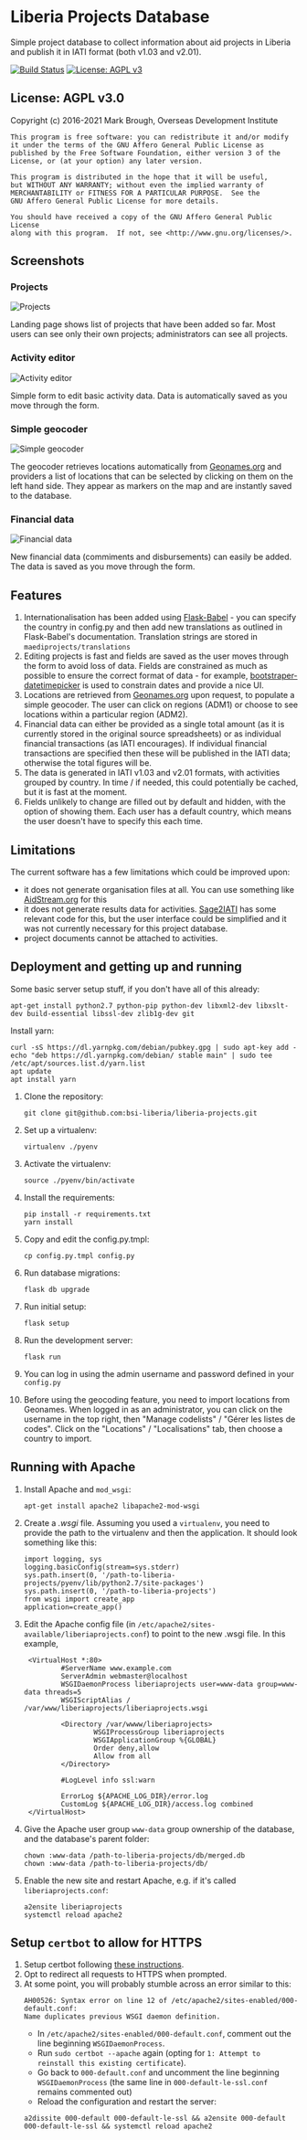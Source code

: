 # Liberia Projects Database

Simple project database to collect information about aid projects in Liberia and publish it in IATI format (both v1.03 and v2.01).

[![Build Status](https://travis-ci.com/bsi-liberia/liberia-projects.svg?branch=master&status=passed)](https://travis-ci.com/github/bsi-liberia/liberia-projects)
[![License: AGPL v3](https://img.shields.io/badge/license-AGPLv3-blue.svg)](https://github.com/bsi-liberia/liberia-projects/blob/main/LICENSE.txt)

## License: AGPL v3.0

Copyright (c) 2016-2021 Mark Brough, Overseas Development Institute

    This program is free software: you can redistribute it and/or modify
    it under the terms of the GNU Affero General Public License as
    published by the Free Software Foundation, either version 3 of the
    License, or (at your option) any later version.

    This program is distributed in the hope that it will be useful,
    but WITHOUT ANY WARRANTY; without even the implied warranty of
    MERCHANTABILITY or FITNESS FOR A PARTICULAR PURPOSE.  See the
    GNU Affero General Public License for more details.

    You should have received a copy of the GNU Affero General Public License
    along with this program.  If not, see <http://www.gnu.org/licenses/>.

## Screenshots

### Projects
![Projects](/img/projects.png "Projects")

Landing page shows list of projects that have been added so far. Most users can see only their own projects; administrators can see all projects.

### Activity editor
![Activity editor](/img/basic-data.png "Activity editor")

Simple form to edit basic activity data. Data is automatically saved as you move through the form.

### Simple geocoder
![Simple geocoder](/img/geocoder.png "Simple geocoder")

The geocoder retrieves locations automatically from [Geonames.org](http://geonames.org) and providers a list of locations that can be selected by clicking on them on the left hand side. They appear as markers on the map and are instantly saved to the database.

### Financial data
![Financial data](/img/financial-data.png "Financial data")

New financial data (commiments and disbursements) can easily be added. The data is saved as you move through the form.

## Features

1. Internationalisation has been added using [Flask-Babel](https://pythonhosted.org/Flask-Babel/) - you can specify the country in config.py and then add new translations as outlined in Flask-Babel's documentation. Translation strings are stored in `maediprojects/translations`
2. Editing projects is fast and fields are saved as the user moves through the form to avoid loss of data. Fields are constrained as much as possible to ensure the correct format of data - for example, [bootstraper-datetimepicker](https://github.com/smalot/bootstrap-datetimepicker) is used to constrain dates and provide a nice UI.
3. Locations are retrieved from [Geonames.org](http://download.geonames.org/export/dump/) upon request, to populate a simple geocoder. The user can click on regions (ADM1) or choose to see locations within a particular region (ADM2).
4. Financial data can either be provided as a single total amount (as it is currently stored in the original source spreadsheets) or as individual financial transactions (as IATI encourages). If individual financial transactions are specified then these will be published in the IATI data; otherwise the total figures will be.
5. The data is generated in IATI v1.03 and v2.01 formats, with activities grouped by country. In time / if needed, this could potentially be cached, but it is fast at the moment.
6. Fields unlikely to change are filled out by default and hidden, with the option of showing them. Each user has a default country, which means the user doesn't have to specify this each time.

## Limitations

The current software has a few limitations which could be improved upon:

* it does not generate organisation files at all. You can use something like [AidStream.org](http://aidstream.org/) for this
* it does not generate results data for activities.  [Sage2IATI](https://github.com/markbrough/sage-iati) has some relevant code for this, but the user interface could be simplified and it was not currently necessary for this project database.
* project documents cannot be attached to activities.

## Deployment and getting up and running

Some basic server setup stuff, if you don't have all of this already:

```
apt-get install python2.7 python-pip python-dev libxml2-dev libxslt-dev build-essential libssl-dev zlib1g-dev git
```

Install yarn:

```
curl -sS https://dl.yarnpkg.com/debian/pubkey.gpg | sudo apt-key add -
echo "deb https://dl.yarnpkg.com/debian/ stable main" | sudo tee /etc/apt/sources.list.d/yarn.list
apt update
apt install yarn
```

1. Clone the repository:
   ```
   git clone git@github.com:bsi-liberia/liberia-projects.git
   ```

2. Set up a virtualenv:
   ```
   virtualenv ./pyenv
   ```

3. Activate the virtualenv:
   ```
   source ./pyenv/bin/activate
   ```

4. Install the requirements:
   ```
   pip install -r requirements.txt
   yarn install
   ```

5. Copy and edit the config.py.tmpl:
   ```
   cp config.py.tmpl config.py
   ```

6. Run database migrations:
   ```
   flask db upgrade
   ```

7. Run initial setup:
   ```
   flask setup
   ```

8. Run the development server:
   ```
   flask run
   ```

9. You can log in using the admin username and password defined in your `config.py`

10. Before using the geocoding feature, you need to import locations from Geonames. When logged in as an administrator, you can click on the username in the top right, then "Manage codelists" / "Gérer les listes de codes". Click on the "Locations" / "Localisations" tab, then choose a country to import.

## Running with Apache

1. Install Apache and `mod_wsgi`:

   ```
   apt-get install apache2 libapache2-mod-wsgi
   ```

2. Create a _.wsgi_ file. Assuming you used a `virtualenv`, you need to provide the path to the virtualenv and then the application. It should look something like this:
   ```
   import logging, sys
   logging.basicConfig(stream=sys.stderr)
   sys.path.insert(0, '/path-to-liberia-projects/pyenv/lib/python2.7/site-packages')
   sys.path.insert(0, '/path-to-liberia-projects')
   from wsgi import create_app
   application=create_app()
   ```

3. Edit the Apache config file (in `/etc/apache2/sites-available/liberiaprojects.conf`) to point to the new .wsgi file. In this example,
   ```
    <VirtualHost *:80>
            #ServerName www.example.com
            ServerAdmin webmaster@localhost
            WSGIDaemonProcess liberiaprojects user=www-data group=www-data threads=5
            WSGIScriptAlias / /var/www/liberiaprojects/liberiaprojects.wsgi

            <Directory /var/wwww/liberiaprojects>
                    WSGIProcessGroup liberiaprojects
                    WSGIApplicationGroup %{GLOBAL}
                    Order deny,allow
                    Allow from all
            </Directory>

            #LogLevel info ssl:warn

            ErrorLog ${APACHE_LOG_DIR}/error.log
            CustomLog ${APACHE_LOG_DIR}/access.log combined
    </VirtualHost>
   ```

4. Give the Apache user group `www-data` group ownership of the database, and the database's parent folder:
   ```
   chown :www-data /path-to-liberia-projects/db/merged.db
   chown :www-data /path-to-liberia-projects/db/
   ```

5. Enable the new site and restart Apache, e.g. if it's called `liberiaprojects.conf`:
   ```
   a2ensite liberiaprojects
   systemctl reload apache2
   ```

## Setup `certbot` to allow for HTTPS

1. Setup certbot following [these instructions](https://certbot.eff.org/lets-encrypt/ubuntubionic-apache).
2. Opt to redirect all requests to HTTPS when prompted.
3. At some point, you will probably stumble across an error similar to this:
   ```
   AH00526: Syntax error on line 12 of /etc/apache2/sites-enabled/000-default.conf:
   Name duplicates previous WSGI daemon definition.
   ```
   * In `/etc/apache2/sites-enabled/000-default.conf`, comment out the line beginning `WSGIDaemonProcess`.
   * Run `sudo certbot --apache` again (opting for `1: Attempt to reinstall this existing certificate`).
   * Go back to `000-default.conf` and uncomment the line beginning `WSGIDaemonProcess` (the same line in `000-default-le-ssl.conf` remains commented out)
   * Reload the configuration and restart the server:
   ```
   a2dissite 000-default 000-default-le-ssl && a2ensite 000-default 000-default-le-ssl && systemctl reload apache2
   ```
